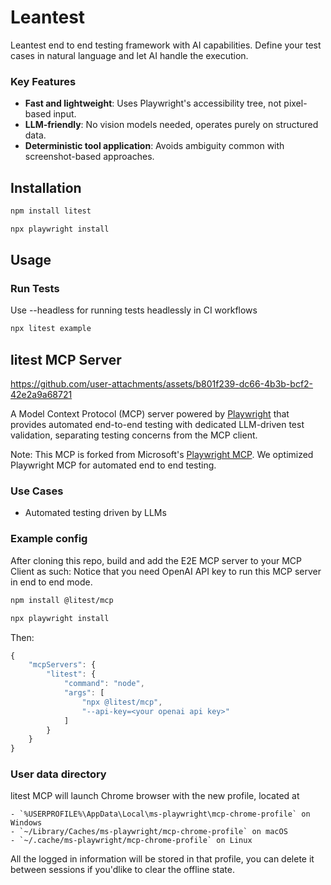 # Leantest

Leantest end to end testing framework with AI capabilities. Define your test cases in natural language and let AI handle the execution.

### Key Features

- **Fast and lightweight**: Uses Playwright's accessibility tree, not pixel-based input.
- **LLM-friendly**: No vision models needed, operates purely on structured data.
- **Deterministic tool application**: Avoids ambiguity common with screenshot-based approaches.


## Installation

```bash
npm install litest

npx playwright install
```

## Usage

### Run Tests
Use --headless for running tests headlessly in CI workflows

```bash
npx litest example
```


## litest MCP Server

https://github.com/user-attachments/assets/b801f239-dc66-4b3b-bcf2-42e2a9a68721

A Model Context Protocol (MCP) server powered by [Playwright](https://playwright.dev) that provides automated end-to-end testing with dedicated LLM-driven test validation, separating testing concerns from the MCP client.

Note: This MCP is forked from Microsoft's [Playwright MCP](https://github.com/microsoft/playwright-mcp). We optimized Playwright MCP for automated end to end testing.

### Use Cases

- Automated testing driven by LLMs

### Example config

After cloning this repo, build and add the E2E MCP server to your MCP Client as such:
Notice that you need OpenAI API key to run this MCP server in end to end mode.

```bash
npm install @litest/mcp

npx playwright install
```

Then:

```js
{
    "mcpServers": {
        "litest": {
            "command": "node",
            "args": [
                "npx @litest/mcp",
                "--api-key=<your openai api key>"
            ]
        }
    }
}
```

### User data directory

litest MCP will launch Chrome browser with the new profile, located at

```
- `%USERPROFILE%\AppData\Local\ms-playwright\mcp-chrome-profile` on Windows
- `~/Library/Caches/ms-playwright/mcp-chrome-profile` on macOS
- `~/.cache/ms-playwright/mcp-chrome-profile` on Linux
```

All the logged in information will be stored in that profile, you can delete it between sessions if you'dlike to clear the offline state.
